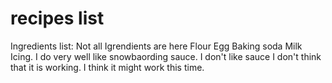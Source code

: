 # recipes list

Ingredients list: Not all Igrendients are here
Flour
Egg
Baking soda
Milk
Icing. I do very well like snowbaording
sauce. I don't like sauce
I don't think that it is working. I think it might work this time.
